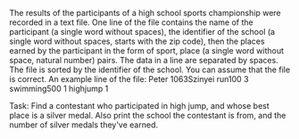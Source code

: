 The results of the participants of a high school sports championship were recorded in a text file. One line of the file contains the name of the participant (a single word without spaces), the identifier of the school (a single word without spaces, starts with the zip code), then the places earned by the participant in the form of sport, place (a single word without space, natural number) pairs. The data in a line are separated by spaces. The file is sorted by the identifier of the school. You can assume that the file is correct. An example line of the file:
Peter 1063Szinyei run100 3 swimming500 1 highjump 1

Task: Find a contestant who participated in high jump, and whose best place is a silver medal. Also print the school the contestant is from, and the number of silver medals they've earned.
